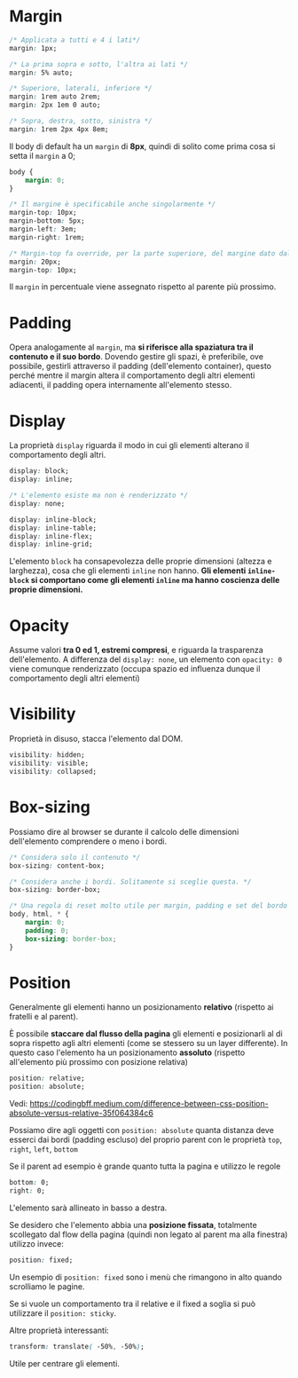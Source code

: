# Margin

```css
/* Applicata a tutti e 4 i lati*/
margin: 1px;

/* La prima sopra e sotto, l'altra ai lati */
margin: 5% auto;

/* Superiore, laterali, inferiore */
margin: 1rem auto 2rem;
margin: 2px 1em 0 auto;

/* Sopra, destra, sotto, sinistra */
margin: 1rem 2px 4px 8em;
```

Il body di default ha un `margin` di **8px**, quindi di solito come prima cosa si setta il `margin` a 0;

```css
body {
	margin: 0;
}
```

```css
/* Il margine è specificabile anche singolarmente */
margin-top: 10px;
margin-bottom: 5px;
margin-left: 3em;
margin-right: 1rem;
```

```css
/* Margin-top fa override, per la parte superiore, del margine dato dalla prima regola */
margin: 20px;
margin-top: 10px;
```

Il `margin` in percentuale viene assegnato rispetto al parente più prossimo.

# Padding

Opera analogamente al `margin`,  ma **si riferisce alla spaziatura tra il contenuto e il suo bordo**.
Dovendo gestire gli spazi, è preferibile, ove possibile, gestirli attraverso il padding (dell'elemento container), questo perché mentre il margin altera il comportamento degli altri elementi adiacenti, il padding opera internamente all'elemento stesso.

# Display

La proprietà `display` riguarda il modo in cui gli elementi alterano il comportamento degli altri.

```css
display: block;
display: inline;

/* L'elemento esiste ma non è renderizzato */
display: none;

display: inline-block;
display: inline-table;
display: inline-flex;
display: inline-grid;
```

L'elemento `block` ha consapevolezza delle proprie dimensioni (altezza e larghezza), cosa che gli elementi `inline` non hanno. **Gli elementi `inline-block` si comportano come gli elementi `inline` ma hanno coscienza delle proprie dimensioni.**

# Opacity

Assume valori **tra 0 ed 1, estremi compresi**, e riguarda la trasparenza dell'elemento. A differenza del `display: none`, un elemento con `opacity: 0` viene comunque renderizzato (occupa spazio ed influenza dunque il comportamento degli altri elementi)

# Visibility

Proprietà in disuso, stacca l'elemento dal DOM.

```css
visibility: hidden;
visibility: visible;
visibility: collapsed;
```

# Box-sizing

Possiamo dire al browser se durante il calcolo delle dimensioni dell'elemento comprendere o meno i bordi.

```css
/* Considera solo il contenuto */
box-sizing: content-box;

/* Considera anche i bordi. Solitamente si sceglie questa. */
box-sizing: border-box;
```

```css
/* Una regola di reset molto utile per margin, padding e set del bordo compreso nella dimensione dell'elemento */
body, html, * {
	margin: 0;
	padding: 0;
	box-sizing: border-box;
}
```

# Position

Generalmente gli elementi hanno un posizionamento **relativo** (rispetto ai fratelli e al parent).

È possibile **staccare dal flusso della pagina** gli elementi e posizionarli al di sopra rispetto agli altri elementi (come se stessero su un layer differente).
In questo caso l'elemento ha un posizionamento **assoluto** (rispetto all'elemento più prossimo con posizione relativa)

```css
position: relative;
position: absolute;
```

Vedi: https://codingbff.medium.com/difference-between-css-position-absolute-versus-relative-35f064384c6

Possiamo dire agli oggetti con `position: absolute` quanta distanza deve esserci dai bordi (padding escluso) del proprio parent con le proprietà `top`, `right`, `left`, `bottom`

Se il parent ad esempio è grande quanto tutta la pagina e utilizzo le regole

```css
bottom: 0;
right: 0;
```

L'elemento sarà allineato in basso a destra.

Se desidero che l'elemento abbia una **posizione fissata**, totalmente scollegato dal flow della pagina (quindi non legato al parent ma alla finestra) utilizzo invece:

```css
position: fixed;
```

Un esempio di `position: fixed` sono i menù che rimangono in alto quando scrolliamo le pagine.

Se si vuole un comportamento tra il relative e il fixed a soglia si può utilizzare il `position: sticky`.

Altre proprietà interessanti:

```css
transform: translate( -50%, -50%);
```

Utile per centrare gli elementi.